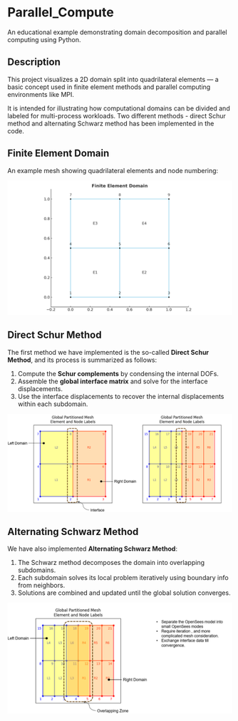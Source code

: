 # Parallel_Compute

An educational example demonstrating domain decomposition and parallel computing using Python.

## Description

This project visualizes a 2D domain split into quadrilateral elements — a basic concept used in finite element methods and parallel computing environments like MPI.

It is intended for illustrating how computational domains can be divided and labeled for multi-process workloads. Two different methods - direct Schur method and alternating Schwarz method has been implemented in the code. 

## Finite Element Domain

An example mesh showing quadrilateral elements and node numbering:

![Finite Element Domain](image/finite_element_domain.png)

## Direct Schur Method

The first method we have implemented is the so-called **Direct Schur Method**, and its process is summarized as follows:

1. Compute the **Schur complements** by condensing the internal DOFs.
2. Assemble the **global interface matrix** and solve for the interface displacements.
3. Use the interface displacements to recover the internal displacements within each subdomain.
    
![Direct Schur Method](image/direct_schur.png)

## Alternating Schwarz Method

We have also implemented **Alternating Schwarz Method**:

1. The Schwarz method decomposes the domain into overlapping subdomains.  
2. Each subdomain solves its local problem iteratively using boundary info from neighbors.  
3. Solutions are combined and updated until the global solution converges.

![Direct Schur Method](image/schwarz_revised.png)


